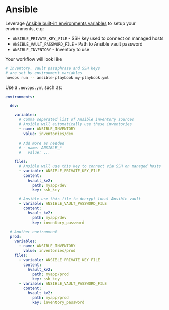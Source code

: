 # Ansible

Leverage [Ansible built-in environments variables](https://docs.ansible.com/ansible/latest/reference_appendices/config.html#environment-variables) to setup your environments, e.g:

- `ANSIBLE_PRIVATE_KEY_FILE` - SSH key used to connect on managed hosts
- `ANSIBLE_VAULT_PASSWORD_FILE` - Path to Ansible vault password
- `ANSIBLE_INVENTORY` - Inventory to use

Your workflow will look like

```sh
# Inventory, vault passphrase and SSH keys 
# are set by environment variables
novops run -- ansible-playbook my-playbook.yml
```

Use a `.novops.yml` such as:

```yaml
environments:

  dev:

    variables:
      # Comma separated list of Ansible inventory sources
      # Ansible will automatically use these inventories
      - name: ANSIBLE_INVENTORY
        value: inventories/dev
      
      # Add more as needed
      # - name: ANSIBLE_*
      #   value: ...

    files:
      # Ansible will use this key to connect via SSH on managed hosts
      - variable: ANSIBLE_PRIVATE_KEY_FILE
        content: 
          hvault_kv2:
            path: myapp/dev
            key: ssh_key

      # Ansible use this file to decrypt local Ansible vault
      - variable: ANSIBLE_VAULT_PASSWORD_FILE
        content: 
          hvault_kv2:
            path: myapp/dev
            key: inventory_password
  
  # Another environment
  prod:
    variables:
      - name: ANSIBLE_INVENTORY
        value: inventories/prod
    files:
      - variable: ANSIBLE_PRIVATE_KEY_FILE
        content: 
          hvault_kv2:
            path: myapp/prod
            key: ssh_key
      - variable: ANSIBLE_VAULT_PASSWORD_FILE
        content: 
          hvault_kv2:
            path: myapp/prod
            key: inventory_password
```

